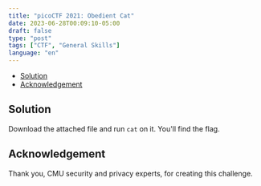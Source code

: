 ```yaml
---
title: "picoCTF 2021: Obedient Cat"
date: 2023-06-28T00:09:10-05:00
draft: false
type: "post"
tags: ["CTF", "General Skills"]
language: "en"
---
```


- [Solution](#solution)
- [Acknowledgement](#acknowledgement)

## Solution

Download the attached file and run `cat` on it. You'll find the flag.

## Acknowledgement

Thank you, CMU security and privacy experts, for creating this challenge.

